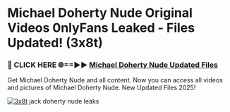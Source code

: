# Michael Doherty Nude Original Videos 0nlyFans Leaked - Files Updated! (3x8t)

<h3>🔴 CLICK HERE 🌐==►► <a href="https://tinyurl.com/52m3yx9h" rel="nofollow">Michael Doherty Nude Updated Files</a></h3>

Get Michael Doherty Nude and all content. Now you can access all videos and pictures of Michael Doherty Nude. New Updated Files 2025!

[![3x8t](https://i.imgur.com/TnHtlc8.gif)](https://tinyurl.com/52m3yx9h)
jack doherty nude leaks